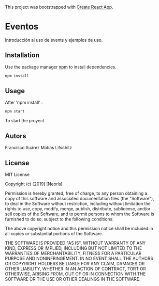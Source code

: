 This project was bootstrapped with [Create React App](https://github.com/facebook/create-react-app).

# Eventos

Introducción al uso de events y ejemplos de uso.

## Installation

Use the package manager [npm](https://www.npmjs.com/package/npm) to install dependencies.

```bash
npm install
```

## Usage

After 'npm install' :

```bash
npm start
```

To start the proyect

## Autors
Francisco Suárez
Matías Lifschitz

## License
MIT License

Copyright (c) [2019] [Neoris]

Permission is hereby granted, free of charge, to any person obtaining a copy
of this software and associated documentation files (the "Software"), to deal
in the Software without restriction, including without limitation the rights
to use, copy, modify, merge, publish, distribute, sublicense, and/or sell
copies of the Software, and to permit persons to whom the Software is
furnished to do so, subject to the following conditions:

The above copyright notice and this permission notice shall be included in all
copies or substantial portions of the Software.

THE SOFTWARE IS PROVIDED "AS IS", WITHOUT WARRANTY OF ANY KIND, EXPRESS OR
IMPLIED, INCLUDING BUT NOT LIMITED TO THE WARRANTIES OF MERCHANTABILITY,
FITNESS FOR A PARTICULAR PURPOSE AND NONINFRINGEMENT. IN NO EVENT SHALL THE
AUTHORS OR COPYRIGHT HOLDERS BE LIABLE FOR ANY CLAIM, DAMAGES OR OTHER
LIABILITY, WHETHER IN AN ACTION OF CONTRACT, TORT OR OTHERWISE, ARISING FROM,
OUT OF OR IN CONNECTION WITH THE SOFTWARE OR THE USE OR OTHER DEALINGS IN THE
SOFTWARE.